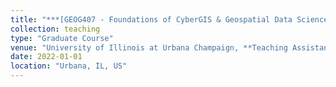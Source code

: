 ```yaml
---
title: "***[GEOG407 - Foundations of CyberGIS & Geospatial Data Science](https://courses.illinois.edu/schedule/2022/spring/GEOG/407)***"
collection: teaching
type: "Graduate Course"
venue: "University of Illinois at Urbana Champaign, **Teaching Assistant**, 2022 Spring"
date: 2022-01-01
location: "Urbana, IL, US"
---
```



